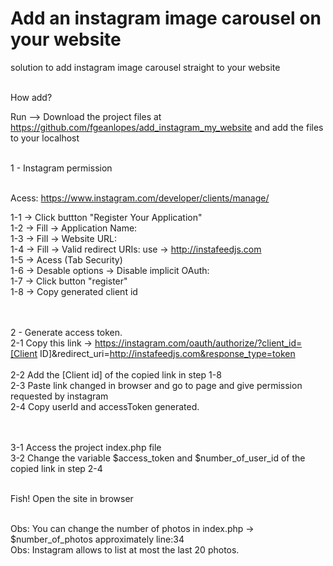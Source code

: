 # Add an instagram image carousel on your website<br>
solution to add instagram image carousel straight to your website<br><br>

How add? <br>

Run --> Download the project files at https://github.com/fgeanlopes/add_instagram_my_website and add the files to your localhost<br><br>


1 - Instagram permission<br><br>

Acess: https://www.instagram.com/developer/clients/manage/<br>

1-1 -> Click buttton "Register Your Application"<br>
1-2 -> Fill -> Application Name:<br>
1-3 -> Fill -> Website URL:<br>
1-4 -> Fill -> Valid redirect URIs: use -> http://instafeedjs.com<br>
1-5 -> Acess (Tab Security)<br>
1-6 -> Desable options ->  Disable implicit OAuth:<br>
1-7 -> Click button "register"<br>
1-8 -> Copy generated client id<br><br><br>


2 - Generate access token.<br>
2-1 Copy this link -> https://instagram.com/oauth/authorize/?client_id=[Client ID]&redirect_uri=http://instafeedjs.com&response_type=token<br><br>
2-2 Add the [Client id] of the copied link in step 1-8<br>
2-3 Paste link changed in browser and go to page and give permission requested by instagram<br>
2-4 Copy userId and accessToken generated.<br><br><br>


3-1 Access the project index.php file<br>
3-2 Change the variable $access_token and $number_of_user_id of the copied link in step 2-4<br><br>

Fish! Open the site in browser<br><br>

Obs: You can change the number of photos in index.php -> $number_of_photos approximately line:34<br>
Obs: Instagram allows to list at most the last 20 photos.<br>